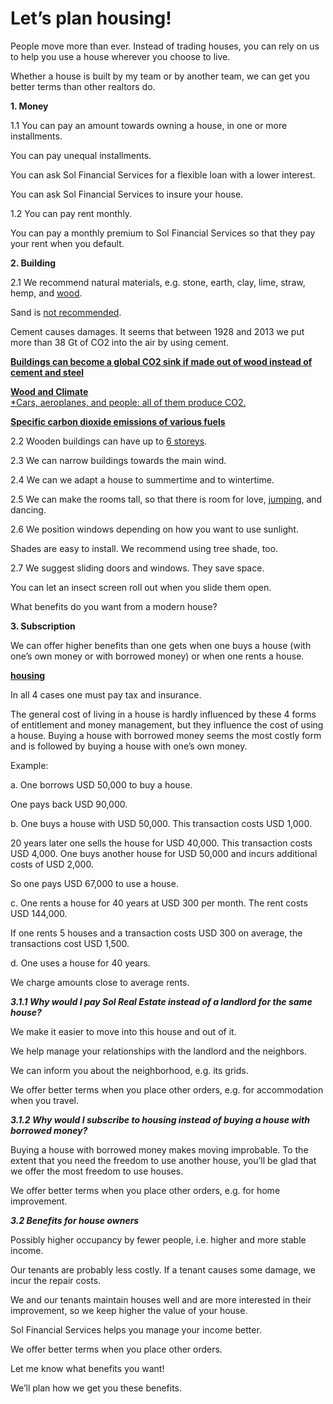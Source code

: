 # Let’s plan housing!

People move more than ever. Instead of trading houses, you can rely on us to help you use a house wherever you choose to live.

Whether a house is built by my team or by another team, we can get you better terms than other realtors do.

**1\. Money**

1.1 You can pay an amount towards owning a house, in one or more installments.

You can pay unequal installments.

You can ask Sol Financial Services for a flexible loan with a lower interest.

You can ask Sol Financial Services to insure your house.

1.2 You can pay rent monthly.

You can pay a monthly premium to Sol Financial Services so that they pay your rent when you default.

**2\. Building**

2.1 We recommend natural materials, e.g. stone, earth, clay, lime, straw, hemp, and [wood](http://ec.europa.eu/environment/integration/research/newsalert/pdf/40na1_en.pdf).

Sand is [not recommended](https://medium.com/sol-resource-management/land-management-28effc65cdd1).

Cement causes damages. It seems that between 1928 and 2013 we put more than 38 Gt of CO2 into the air by using cement.

[**Buildings can become a global CO2 sink if made out of wood instead of cement and steel**](https://www.sciencedaily.com/releases/2020/01/200127134828.htm)

[**Wood and Climate**  
*Cars, aeroplanes, and people: all of them produce CO2.](https://www.wooddays.eu/en/woodclimate/ "https://www.wooddays.eu/en/woodclimate")

[**Specific carbon dioxide emissions of various fuels**](https://www.volker-quaschning.de/datserv/CO2-spez/index_e.php)

2.2 Wooden buildings can have up to [6 storeys](http://www.woodworks.org/experttip/what-is-the-tallest-wood-structure-allowed-per-current-building-codes).

2.3 We can narrow buildings towards the main wind.

2.4 We can we adapt a house to summertime and to wintertime.

2.5 We can make the rooms tall, so that there is room for love, [jumping](https://giphy.com/embed/f2fX7GtXh1nbi), and dancing.

2.6 We position windows depending on how you want to use sunlight.

Shades are easy to install. We recommend using tree shade, too.

2.7 We suggest sliding doors and windows. They save space.

You can let an insect screen roll out when you slide them open.

What benefits do you want from a modern house?

**3\. Subscription**

We can offer higher benefits than one gets when one buys a house (with one’s own money or with borrowed money) or when one rents a house.

[**housing**](https://docs.google.com/spreadsheets/d/1JUIaOPEIADKwmT7QYh0perbuKQctHtGNx1Fp0d-vfls/edit?usp=sharing)

In all 4 cases one must pay tax and insurance.

The general cost of living in a house is hardly influenced by these 4 forms of entitlement and money management, but they influence the cost of using a house. Buying a house with borrowed money seems the most costly form and is followed by buying a house with one’s own money.

Example:

a. One borrows USD 50,000 to buy a house.

One pays back USD 90,000.

b. One buys a house with USD 50,000. This transaction costs USD 1,000.

20 years later one sells the house for USD 40,000. This transaction costs USD 4,000. One buys another house for USD 50,000 and incurs additional costs of USD 2,000.

So one pays USD 67,000 to use a house.

c. One rents a house for 40 years at USD 300 per month. The rent costs USD 144,000.

If one rents 5 houses and a transaction costs USD 300 on average, the transactions cost USD 1,500.

d. One uses a house for 40 years.

We charge amounts close to average rents.

***3.1.1 Why would I pay Sol Real Estate instead of a landlord for the same house?***

We make it easier to move into this house and out of it.

We help manage your relationships with the landlord and the neighbors.

We can inform you about the neighborhood, e.g. its grids.

We offer better terms when you place other orders, e.g. for accommodation when you travel.

***3.1.2 Why would I subscribe to housing instead of buying a house with borrowed money?***

Buying a house with borrowed money makes moving improbable. To the extent that you need the freedom to use another house, you’ll be glad that we offer the most freedom to use houses.

We offer better terms when you place other orders, e.g. for home improvement.

***3.2 Benefits for house owners***

Possibly higher occupancy by fewer people, i.e. higher and more stable income.

Our tenants are probably less costly. If a tenant causes some damage, we incur the repair costs.

We and our tenants maintain houses well and are more interested in their improvement, so we keep higher the value of your house.

Sol Financial Services helps you manage your income better.

We offer better terms when you place other orders.

Let me know what benefits you want!

We’ll plan how we get you these benefits.
